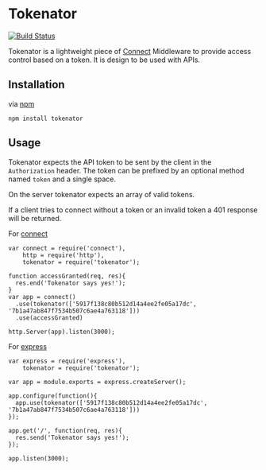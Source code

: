 # Tokenator

[![Build Status](https://secure.travis-ci.org/shapeshed/tokenator.png)](http://travis-ci.org/shapeshed/tokenator)

Tokenator is a lightweight piece of [Connect][1] Middleware to provide access control based on a token. It is design to be used with APIs.

## Installation

via [npm][2]

    npm install tokenator

## Usage

Tokenator expects the API token to be sent by the client in the `Authorization` header. The token can be prefixed by an optional method named `token` and a single space.

On the server tokenator expects an array of valid tokens.

If a client tries to connect without a token or an invalid token a 401 response will be returned. 

For [connect][1]

    var connect = require('connect'),
        http = require('http'),
        tokenator = require('tokenator');

    function accessGranted(req, res){
      res.end('Tokenator says yes!');
    }
    var app = connect()
      .use(tokenator(['5917f138c80b512d14a4ee2fe05a17dc', '7b1a47ab847f7534b507c6ae4a763118']))
      .use(accessGranted)
     
    http.Server(app).listen(3000);

For [express][3]

    var express = require('express'),
        tokenator = require('tokenator');

    var app = module.exports = express.createServer();

    app.configure(function(){
      app.use(tokenator(['5917f138c80b512d14a4ee2fe05a17dc', '7b1a47ab847f7534b507c6ae4a763118']))
    });

    app.get('/', function(req, res){
      res.send('Tokenator says yes!');
    });

    app.listen(3000);

[1]: https://github.com/senchalabs/connect/
[2]: http://npmjs.org/
[3]: http://expressjs.com/
